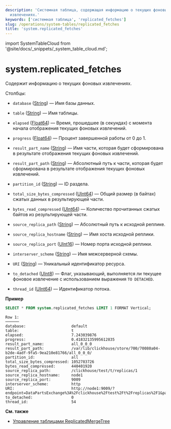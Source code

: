 ```yaml
---
description: 'Системная таблица, содержащая информацию о текущих фоновых
  извлечениях.'
keywords: ['системная таблица', 'replicated_fetches']
slug: /operations/system-tables/replicated_fetches
title: 'system.replicated_fetches'
---
```


import SystemTableCloud from '@site/docs/_snippets/_system_table_cloud.md';


# system.replicated_fetches

<SystemTableCloud/>

Содержит информацию о текущих фоновых извлечениях.

Столбцы:

- `database` ([String](../../sql-reference/data-types/string.md)) — Имя базы данных.

- `table` ([String](../../sql-reference/data-types/string.md)) — Имя таблицы.

- `elapsed` ([Float64](../../sql-reference/data-types/float.md)) — Время, прошедшее (в секундах) с момента начала отображения текущих фоновых извлечений.

- `progress` ([Float64](../../sql-reference/data-types/float.md)) — Процент завершенной работы от 0 до 1.

- `result_part_name` ([String](../../sql-reference/data-types/string.md)) — Имя части, которая будет сформирована в результате отображения текущих фоновых извлечений.

- `result_part_path` ([String](../../sql-reference/data-types/string.md)) — Абсолютный путь к части, которая будет сформирована в результате отображения текущих фоновых извлечений.

- `partition_id` ([String](../../sql-reference/data-types/string.md)) — ID раздела.

- `total_size_bytes_compressed` ([UInt64](../../sql-reference/data-types/int-uint.md)) — Общий размер (в байтах) сжатых данных в результирующей части.

- `bytes_read_compressed` ([UInt64](../../sql-reference/data-types/int-uint.md)) — Количество прочитанных сжатых байтов из результирующей части.

- `source_replica_path` ([String](../../sql-reference/data-types/string.md)) — Абсолютный путь к исходной реплике.

- `source_replica_hostname` ([String](../../sql-reference/data-types/string.md)) — Имя хоста исходной реплики.

- `source_replica_port` ([UInt16](../../sql-reference/data-types/int-uint.md)) — Номер порта исходной реплики.

- `interserver_scheme` ([String](../../sql-reference/data-types/string.md)) — Имя межсерверной схемы.

- `URI` ([String](../../sql-reference/data-types/string.md)) — Уникальный идентификатор ресурса.

- `to_detached` ([UInt8](../../sql-reference/data-types/int-uint.md)) — Флаг, указывающий, выполняется ли текущее фоновое извлечение с использованием выражения `TO DETACHED`.

- `thread_id` ([UInt64](../../sql-reference/data-types/int-uint.md)) — Идентификатор потока.

**Пример**

```sql
SELECT * FROM system.replicated_fetches LIMIT 1 FORMAT Vertical;
```

```text
Row 1:
──────
database:                    default
table:                       t
elapsed:                     7.243039876
progress:                    0.41832135995612835
result_part_name:            all_0_0_0
result_part_path:            /var/lib/clickhouse/store/700/70080a04-b2de-4adf-9fa5-9ea210e81766/all_0_0_0/
partition_id:                all
total_size_bytes_compressed: 1052783726
bytes_read_compressed:       440401920
source_replica_path:         /clickhouse/test/t/replicas/1
source_replica_hostname:     node1
source_replica_port:         9009
interserver_scheme:          http
URI:                         http://node1:9009/?endpoint=DataPartsExchange%3A%2Fclickhouse%2Ftest%2Ft%2Freplicas%2F1&part=all_0_0_0&client_protocol_version=4&compress=false
to_detached:                 0
thread_id:                   54
```

**См. также**

- [Управление таблицами ReplicatedMergeTree](../../sql-reference/statements/system.md/#managing-replicatedmergetree-tables)
